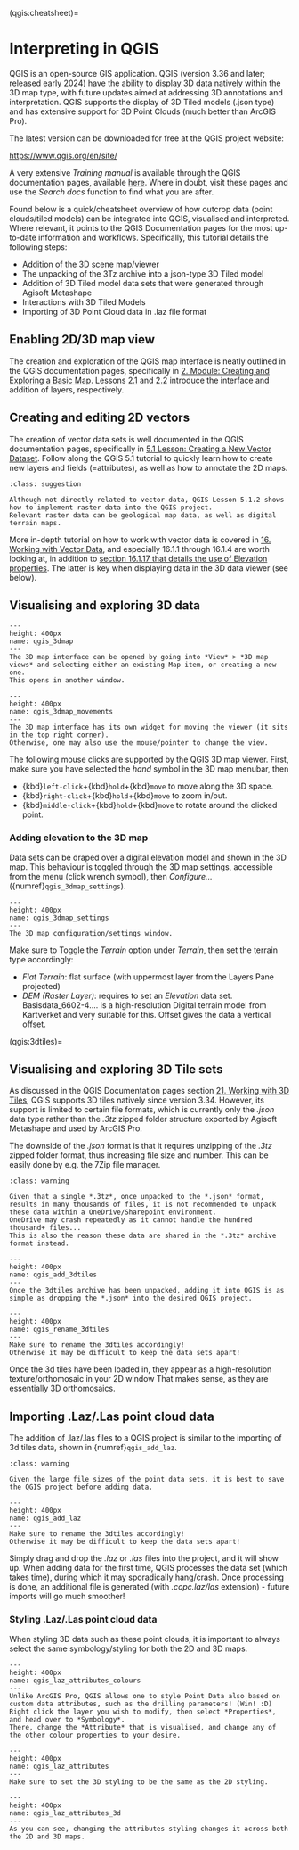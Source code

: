 (qgis:cheatsheet)=
# Interpreting in QGIS

QGIS is an open-source GIS application.
QGIS (version 3.36 and later; released early 2024) have the ability to display 3D data natively within the 3D map type, with future updates aimed at addressing 3D annotations and interpretation. QGIS supports the display of 3D Tiled models (.json type) and has extensive support for 3D Point Clouds (much better than ArcGIS Pro).

The latest version can be downloaded for free at the QGIS project website:

https://www.qgis.org/en/site/

A very extensive *Training manual* is available through the QGIS documentation pages, available [here](https://docs.qgis.org/3.34/en/docs/training_manual/index.html).
Where in doubt, visit these pages and use the *Search docs* function to find what you are after.

Found below is a quick/cheatsheet overview of how outcrop data (point clouds/tiled models) can be integrated into QGIS, visualised and interpreted.
Where relevant, it points to the QGIS Documentation pages for the most up-to-date information and workflows.
Specifically, this tutorial details the following steps:
-	Addition of the 3D scene map/viewer
-	The unpacking of the 3Tz archive into a json-type 3D Tiled model
-	Addition of 3D Tiled model data sets that were generated through Agisoft Metashape
-	Interactions with 3D Tiled Models
-   Importing of 3D Point Cloud data in .laz file format


## Enabling 2D/3D map view

The creation and exploration of the QGIS map interface is neatly outlined in the QGIS documentation pages, specifically in [2. Module: Creating and Exploring a Basic Map](https://docs.qgis.org/3.34/en/docs/training_manual/basic_map/index.html).
Lessons [2.1](https://docs.qgis.org/3.34/en/docs/training_manual/basic_map/overview.html) and [2.2](https://docs.qgis.org/3.34/en/docs/training_manual/basic_map/preparation.html) introduce the interface and addition of layers, respectively.


## Creating and editing 2D vectors 

The creation of vector data sets is well documented in the QGIS documentation pages, specifically in [5.1 Lesson: Creating a New Vector Dataset](https://docs.qgis.org/3.34/en/docs/training_manual/create_vector_data/create_new_vector.html).
Follow along the QGIS 5.1 tutorial to quickly learn how to create new layers and fields (=attributes), as well as how to annotate the 2D maps.

```{admonition} QGIS Lesson 5.1.2
:class: suggestion

Although not directly related to vector data, QGIS Lesson 5.1.2 shows how to implement raster data into the QGIS project.
Relevant raster data can be geological map data, as well as digital terrain maps.

```

More in-depth tutorial on how to work with vector data is covered in [16. Working with Vector Data](https://docs.qgis.org/3.34/en/docs/user_manual/working_with_vector/index.html), and especially 16.1.1 through 16.1.4 are worth looking at, in addition to [section 16.1.17 that details the use of Elevation properties](https://docs.qgis.org/3.34/en/docs/user_manual/working_with_vector/vector_properties.html#elevation-properties).
The latter is key when displaying data in the 3D data viewer (see below).

## Visualising and exploring 3D data

```{figure} assets/qgis/qgis_3dmap.gif
---
height: 400px
name: qgis_3dmap
---
The 3D map interface can be opened by going into *View* > *3D map views* and selecting either an existing Map item, or creating a new one. 
This opens in another window.
```

```{figure} assets/qgis/qgis_3dmap_movement.gif
---
height: 400px
name: qgis_3dmap_movements
---
The 3D map interface has its own widget for moving the viewer (it sits in the top right corner).
Otherwise, one may also use the mouse/pointer to change the view.
```

The following mouse clicks are supported by the QGIS 3D map viewer.
First, make sure you have selected the *hand* symbol in the 3D map menubar, then

- {kbd}`left-click`+{kbd}`hold`+{kbd}`move` to move along the 3D space.
- {kbd}`right-click`+{kbd}`hold`+{kbd}`move` to zoom in/out.
- {kbd}`middle-click`+{kbd}`hold`+{kbd}`move` to rotate around the clicked point.

### Adding elevation to the 3D map

Data sets can be draped over a digital elevation model and shown in the 3D map.
This behaviour is toggled through the 3D map settings, accessible from the menu (click wrench symbol), then *Configure...* ({numref}`qgis_3dmap_settings`).

```{figure} assets/qgis/qgis_3dmap_settings.gif
---
height: 400px
name: qgis_3dmap_settings
---
The 3D map configuration/settings window.
```

Make sure to Toggle the *Terrain* option under *Terrain*, then set the terrain type accordingly:

- *Flat Terrain*: flat surface (with uppermost layer from the Layers Pane projected)
- *DEM (Raster Layer)*: requires to set an *Elevation* data set. Basisdata_6602-4.... is a high-resolution Digital terrain model from Kartverket and very suitable for this. Offset gives the data a vertical offset.

(qgis:3dtiles)=
## Visualising and exploring 3D Tile sets

As discussed in the QGIS Documentation pages section [21. Working with 3D Tiles](https://docs.qgis.org/3.34/en/docs/user_manual/working_with_3d_tiles/3d_tiles.html), QGIS supports 3D tiles natively since version 3.34.
However, its support is limited to certain file formats, which is currently only the *.json* data type rather than the *.3tz* zipped folder structure exported by Agisoft Metashape and used by ArcGIS Pro.

The downside of the *.json* format is that it requires unzipping of the *.3tz* zipped folder format, thus increasing file size and number.
This can be easily done by e.g. the 7Zip file manager.

```{admonition} Be careful extracting the data in OneDrive/SharePoint!
:class: warning

Given that a single *.3tz*, once unpacked to the *.json* format, results in many thousands of files, it is not recommended to unpack these data within a OneDrive/Sharepoint environment.
OneDrive may crash repeatedly as it cannot handle the hundred thousand+ files...
This is also the reason these data are shared in the *.3tz* archive format instead.
```

```{figure} assets/qgis/qgis_add_3dtiles.gif
---
height: 400px
name: qgis_add_3dtiles
---
Once the 3dtiles archive has been unpacked, adding it into QGIS is as simple as dropping the *.json* into the desired QGIS project.
```

```{figure} assets/qgis/qgis_rename_3dtiles.gif
---
height: 400px
name: qgis_rename_3dtiles
---
Make sure to rename the 3dtiles accordingly!
Otherwise it may be difficult to keep the data sets apart!
```

Once the 3d tiles have been loaded in, they appear as a high-resolution texture/orthomosaic in your 2D window
That makes sense, as they are essentially 3D orthomosaics.


## Importing .Laz/.Las point cloud data

The addition of .laz/.las files to a QGIS project is similar to the importing of 3d tiles data, shown in {numref}`qgis_add_laz`.

```{admonition} Crashes? Save often!
:class: warning

Given the large file sizes of the point data sets, it is best to save the QGIS project before adding data.
```

```{figure} assets/qgis/qgis_add_laz.gif
---
height: 400px
name: qgis_add_laz
---
Make sure to rename the 3dtiles accordingly!
Otherwise it may be difficult to keep the data sets apart!
```

Simply drag and drop the *.laz* or *.las* files into the project, and it will show up.
When adding data for the first time, QGIS processes the data set (which takes time), during which it may sporadically hang/crash.
Once processing is done, an additional file is generated (with *.copc.laz/las* extension) - future imports will go much smoother!

### Styling .Laz/.Las point cloud data

When styling 3D data such as these point clouds, it is important to always select the same symbology/styling for both the 2D and 3D maps.

```{figure} assets/qgis/qgis_laz_attributes_colour.gif
---
height: 400px
name: qgis_laz_attributes_colours
---
Unlike ArcGIS Pro, QGIS allows one to style Point Data also based on custom data attributes, such as the drilling parameters! (Win! :D)
Right click the layer you wish to modify, then select *Properties*, and head over to *Symbology*.
There, change the *Attribute* that is visualised, and change any of the other colour properties to your desire.
```

```{figure} assets/qgis/qgis_laz_attributes.gif
---
height: 400px
name: qgis_laz_attributes
---
Make sure to set the 3D styling to be the same as the 2D styling.
```

```{figure} assets/qgis/qgis_3dmap_colors.gif
---
height: 400px
name: qgis_laz_attributes_3d
---
As you can see, changing the attributes styling changes it across both the 2D and 3D maps.
```
